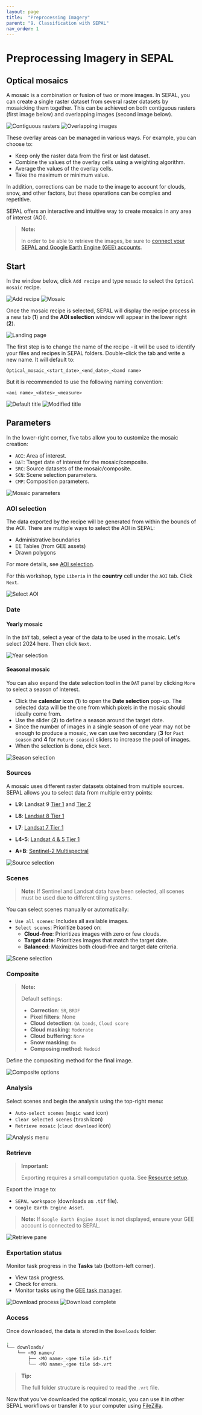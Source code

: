```yaml
---
layout: page
title:  "Preprocessing Imagery"
parent: "9. Classification with SEPAL"
nav_order: 1
---
```


# Preprocessing Imagery in SEPAL

## Optical mosaics

A mosaic is a combination or fusion of two or more images. In SEPAL, you can create a single raster dataset from several raster datasets by mosaicking them together. This can be achieved on both contiguous rasters (first image below) and overlapping images (second image below).

![Contiguous rasters](../images/sepal/sepal_prep/sepal_prep_1.webp)
![Overlapping images](../images/sepal/sepal_prep/sepal_prep_2.webp)

<!-- <img align="center" src="../images/sepal/sepal_prep/sepal_prep_1.webp" name="Contiguous rasters" vspace="10" width="400">  -->

These overlay areas can be managed in various ways. For example, you can choose to:

- Keep only the raster data from the first or last dataset.
- Combine the values of the overlay cells using a weighting algorithm.
- Average the values of the overlay cells.
- Take the maximum or minimum value.

In addition, corrections can be made to the image to account for clouds, snow, and other factors, but these operations can be complex and repetitive.

SEPAL offers an interactive and intuitive way to create mosaics in any area of interest (AOI).

> **Note:**
>
> In order to be able to retrieve the images, be sure to [connect your SEPAL and Google Earth Engine (GEE) accounts](https://docs.sepal.io/en/latest/setup/gee.html).

## Start

In the window below, click `Add recipe` and type `mosaic` to select the `Optical mosaic` recipe.

![Add recipe](../images/sepal/sepal_prep/sepal_prep_2_5.png)
![Mosaic](../images/sepal/sepal_prep/sepal_prep_2_6.png)


Once the mosaic recipe is selected, SEPAL will display the recipe process in a new tab (**1**) and the **AOI selection** window will appear in the lower right (**2**).

![Landing page](../images/sepal/sepal_prep/sepal_prep_3.webp)



The first step is to change the name of the recipe - it will be used to identify your files and recipes in SEPAL folders. Double-click the tab and write a new name. It will default to:

```code
Optical_mosaic_<start_date>_<end_date>_<band name>
```

But it is recommended to use the following naming convention:

```code
<aoi name>_<dates>_<measure>
```


![Default title](../images/sepal/sepal_prep/sepal_prep_4.png)
![Modified title](../images/sepal/sepal_prep/sepal_prep_5.png)


## Parameters

In the lower-right corner, five tabs allow you to customize the mosaic creation:

- `AOI`: Area of interest.
- `DAT`: Target date of interest for the mosaic/composite.
- `SRC`: Source datasets of the mosaic/composite.
- `SCN`: Scene selection parameters.
- `CMP`: Composition parameters.

![Mosaic parameters](../images/sepal/sepal_prep/sepal_prep_6.webp)

### AOI selection

The data exported by the recipe will be generated from within the bounds of the AOI. There are multiple ways to select the AOI in SEPAL:

- Administrative boundaries
- EE Tables (from GEE assets)
- Drawn polygons

For more details, see [AOI selection](https://docs.sepal.io/en/latest/feature/aoi_selector.html).

For this workshop, type `Liberia` in the **country** cell under the `AOI` tab. Click `Next`.

![Select AOI](../images/sepal/sepal_prep/sepal_prep_7.png)

### Date

#### Yearly mosaic

In the `DAT` tab, select a year of the data to be used in the mosaic. Let's select 2024 here. Then click `Next`.

![Year selection](../images/sepal/sepal_prep/sepal_prep_8.png)

#### Seasonal mosaic

You can also expand the date selection tool in the `DAT` panel by clicking `More` to select a season of interest.

- Click the **calendar icon** (**1**) to open the **Date selection** pop-up. The selected data will be the one from which pixels in the mosaic should ideally come from.
- Use the slider (**2**) to define a season around the target date.
- Since the number of images in a single season of one year may not be enough to produce a mosaic, we can use two secondary (**3** for `Past season` and **4** for `Future season`) sliders to increase the pool of images.
- When the selection is done, click `Next`.

![Season selection](../images/sepal/sepal_prep/sepal_prep_9.png)

### Sources

A mosaic uses different raster datasets obtained from multiple sources. SEPAL allows you to select data from multiple entry points:

- **L9**: Landsat 9 [Tier 1](https://developers.google.com/earth-engine/datasets/catalog/LANDSAT_LC09_C02_T1) and [Tier 2](https://developers.google.com/earth-engine/datasets/catalog/LANDSAT_LC09_C02_T1)


- **L8**: [Landsat 8 Tier 1](https://developers.google.com/earth-engine/datasets/catalog/LANDSAT_LC08_C02_T1)
- **L7**: [Landsat 7 Tier 1](https://developers.google.com/earth-engine/datasets/catalog/LANDSAT_LE07_C02_T1)
- **L4-5**: [Landsat 4 & 5 Tier 1](https://developers.google.com/earth-engine/datasets/catalog/LANDSAT_LT04_C02_T1)
- **A+B**: [Sentinel-2 Multispectral](https://developers.google.com/earth-engine/datasets/catalog/COPERNICUS_S2_HARMONIZED)

![Source selection](../images/sepal/sepal_prep/sepal_prep_10.webp)

### Scenes

> **Note:** If Sentinel and Landsat data have been selected, all scenes must be used due to different tiling systems.

You can select scenes manually or automatically:

- `Use all scenes`: Includes all available images.
- `Select scenes`: Prioritize based on:
  - **Cloud-free**: Prioritizes images with zero or few clouds.
  - **Target date**: Prioritizes images that match the target date.
  - **Balanced**: Maximizes both cloud-free and target date criteria.

![Scene selection](../images/sepal/sepal_prep/sepal_prep_11.webp)

### Composite

> **Note:**
>
> Default settings:
>
> - **Correction**: `SR`, `BRDF`
> - **Pixel filters**: None
> - **Cloud detection**: `QA bands`, `Cloud score`
> - **Cloud masking**: `Moderate`
> - **Cloud buffering**: `None`
> - **Snow masking**: `On`
> - **Composing method**: `Medoid`

Define the compositing method for the final image.

![Composite options](../images/sepal/sepal_prep/sepal_prep_12.webp)

### Analysis

Select scenes and begin the analysis using the top-right menu:

- `Auto-select scenes` (`magic wand` icon)
- `Clear selected scenes` (`trash` icon)
- `Retrieve mosaic` (`cloud download` icon)

![Analysis menu](../images/sepal/sepal_prep/sepal_prep_13.webp)

### Retrieve

> **Important:**
>
> Exporting requires a small computation quota. See [Resource setup](../setup/resource).

Export the image to:

- `SEPAL workspace` (downloads as `.tif` file).
- `Google Earth Engine Asset`.

> **Note:** If `Google Earth Engine Asset` is not displayed, ensure your GEE account is connected to SEPAL.

![Retrieve pane](../images/sepal/sepal_prep/sepal_prep_14.webp)

### Exportation status

Monitor task progress in the **Tasks** tab (bottom-left corner).

- View task progress.
- Check for errors.
- Monitor tasks using the [GEE task manager](https://code.earthengine.google.com/tasks).

![Download process](../images/sepal/sepal_prep/sepal_prep_15.webp)
![Download complete](../images/sepal/sepal_prep/sepal_prep_16.webp)

### Access

Once downloaded, the data is stored in the `Downloads` folder:

```bash
.
└── downloads/
    └── <MO name>/
        ├── <MO name>_<gee tile id>.tif
        └── <MO name>_<gee tile id>.vrt
```

> **Tip:**
>
> The full folder structure is required to read the `.vrt` file.

Now that you've downloaded the optical mosaic, you can use it in other SEPAL workflows or transfer it to your computer using [FileZilla](../setup.filezilla.html).

